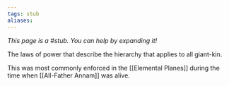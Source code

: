 ```yaml
---
tags: stub
aliases:
---
```


*This page is a #stub. You can help by expanding it!*

The laws of power that describe the hierarchy that applies to all giant-kin.

This was most commonly enforced in the [[Elemental Planes]] during the time when [[All-Father Annam]] was alive.